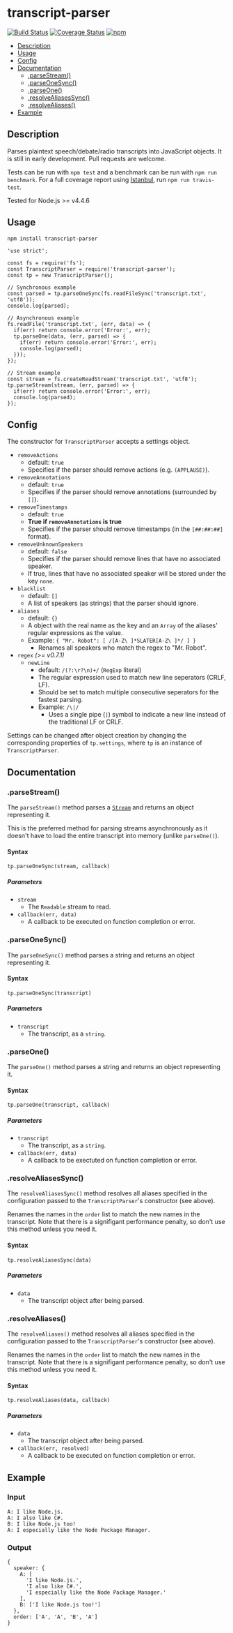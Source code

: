transcript-parser
=================
[![Build Status](https://travis-ci.org/willshiao/transcript-parser.svg?branch=master)](https://travis-ci.org/willshiao/transcript-parser)
[![Coverage Status](https://coveralls.io/repos/github/willshiao/transcript-parser/badge.svg?branch=master)](https://coveralls.io/github/willshiao/transcript-parser?branch=master)
[![npm](https://img.shields.io/npm/v/transcript-parser.svg?maxAge=2592000)](https://www.npmjs.com/package/transcript-parser)

- [Description](#description)
- [Usage](#usage)
- [Config](#config)
- [Documentation](#documentation)
  * [\.parseStream()](#parsestream)
  * [\.parseOneSync()](#parseonesync)
  * [\.parseOne()](#parseone)
  * [\.resolveAliasesSync()](#resolvealiasessync)
  * [\.resolveAliases()](#resolvealiases)
- [Example](#example)


## Description

Parses plaintext speech/debate/radio transcripts into JavaScript objects. It is still in early development. Pull requests are welcome.

Tests can be run with `npm test` and a benchmark can be run with `npm run benchmark`. For a full coverage report using [Istanbul](https://github.com/gotwarlost/istanbul), run `npm run travis-test`.

Tested for Node.js >= v4.4.6

## Usage

`npm install transcript-parser`

```node
'use strict';

const fs = require('fs');
const TranscriptParser = require('transcript-parser');
const tp = new TranscriptParser();

// Synchronous example
const parsed = tp.parseOneSync(fs.readFileSync('transcript.txt', 'utf8'));
console.log(parsed);

// Asynchronous example
fs.readFile('transcript.txt', (err, data) => {
  if(err) return console.error('Error:', err);
  tp.parseOne(data, (err, parsed) => {
    if(err) return console.error('Error:', err);
    console.log(parsed);
  }));
});

// Stream example
const stream = fs.createReadStream('transcript.txt', 'utf8');
tp.parseStream(stream, (err, parsed) => {
  if(err) return console.error('Error:', err);
  console.log(parsed);
});
```


## Config

The constructor for `TranscriptParser` accepts a settings object.

- `removeActions`
    + default: `true`
    + Specifies if the parser should remove actions (e.g. `(APPLAUSE)`).
- `removeAnnotations`
    + default: `true`
    + Specifies if the parser should remove annotations (surrounded by `[]`).
- `removeTimestamps`
    + default: `true`
    + **True if `removeAnnotations` is true**
    + Specifies if the parser should remove timestamps (in the `[##:##:##]` format).
- `removeUnknownSpeakers`
    + default: `false`
    + Specifies if the parser should remove lines that have no associated speaker.
    + If true, lines that have no associated speaker will be stored under the key `none`.
- `blacklist`
    + default: `[]`
    + A list of speakers (as strings) that the parser should ignore.
- `aliases`
    + default: `{}`
    + A object with the real name as the key and an `Array` of the aliases' regular expressions as the value.
    + Example: `{ "Mr. Robot": [ /[A-Z\ ]*SLATER[A-Z\ ]*/ ] }`
        * Renames all speakers who match the regex to "Mr. Robot".
- `regex` _(>= v0.7.1)_
  + `newLine`
    * default: `/(?:\r?\n)+/` (`RegExp` literal)
    * The regular expression used to match new line seperators (CRLF, LF).
    * Should be set to match multiple consecutive seperators for the fastest parsing.
    * Example: `/\|/`
      - Uses a single pipe (`|`) symbol to indicate a new line instead of the traditional LF or CRLF.

Settings can be changed after object creation by changing the corresponding properties of `tp.settings`, where `tp` is an instance of `TranscriptParser`.


## Documentation

### .parseStream()

The `parseStream()` method parses a [`Stream`](https://nodejs.org/api/stream.html) and returns an object representing it.

This is the preferred method for parsing streams asynchronously as it doesn't have to load the entire transcript into memory (unlike `parseOne()`).

#### Syntax

`tp.parseOneSync(stream, callback)`

##### Parameters

- `stream`
    + The `Readable` stream to read.
- `callback(err, data)`
    + A callback to be executed on function completion or error.


### .parseOneSync()

The `parseOneSync()` method parses a string and returns an object representing it.

#### Syntax

`tp.parseOneSync(transcript)`

##### Parameters

- `transcript`
    + The transcript, as a `string`.


### .parseOne()

The `parseOne()` method parses a string and returns an object representing it.

#### Syntax

`tp.parseOne(transcript, callback)`

##### Parameters

- `transcript`
    + The transcript, as a `string`.
- `callback(err, data)`
    + A callback to be exectuted on function completion or error.


### .resolveAliasesSync()

The `resolveAliasesSync()` method resolves all aliases specified in the configuration passed to the `TranscriptParser`'s constructor (see above).

Renames the names in the `order` list to match the new names in the transcript. Note that there is a signifigant performance penalty, so don't use this method unless you need it.

#### Syntax

`tp.resolveAliasesSync(data)`

##### Parameters

- `data`
    + The transcript object after being parsed.
 

### .resolveAliases()

The `resolveAliases()` method resolves all aliases specified in the configuration passed to the `TranscriptParser`'s constructor (see above).

Renames the names in the `order` list to match the new names in the transcript. Note that there is a signifigant performance penalty, so don't use this method unless you need it.

#### Syntax

`tp.resolveAliases(data, callback)`

##### Parameters

- `data`
    + The transcript object after being parsed.
- `callback(err, resolved)`
    + A callback to be executed on function completion or error.


## Example

### Input
```
A: I like Node.js.
A: I also like C#.
B: I like Node.js too!
A: I especially like the Node Package Manager.
```

### Output
```node
{
  speaker: {
    A: [
      'I like Node.js.',
      'I also like C#.',
      'I especially like the Node Package Manager.'
    ],
    B: ['I like Node.js too!']
  },
  order: ['A', 'A', 'B', 'A']
}
```
